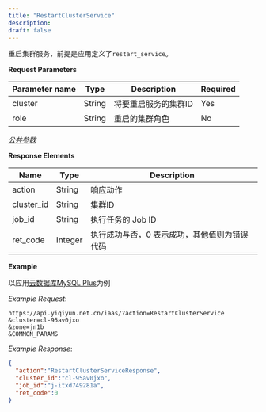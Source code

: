 ```yaml
---
title: "RestartClusterService"
description: 
draft: false
---
```




重启集群服务，前提是应用定义了`restart_service`。

**Request Parameters**

| Parameter name | Type | Description | Required |
| --- | --- | --- | --- |
| cluster | String | 将要重启服务的集群ID | Yes |
| role | String | 重启的集群角色 | No |

[_公共参数_](../../../../parameters/)

**Response Elements**

| Name | Type | Description |
| --- | --- | --- |
| action | String | 响应动作 |
| cluster_id | String | 集群ID |
| job_id | String | 执行任务的 Job ID |
| ret_code | Integer | 执行成功与否，0 表示成功，其他值则为错误代码 |

**Example**

以应用[云数据库MySQL Plus](http://appcenter.yiqiyun.net.cn/apps/app-00r26u27?name=yiqiyun.net.cn%20MySQL%20Plus)为例

_Example Request_:

```
https://api.yiqiyun.net.cn/iaas/?action=RestartClusterService
&cluster=cl-95av0jxo
&zone=jn1b
&COMMON_PARAMS
```

_Example Response_:

```json
{
  "action":"RestartClusterServiceResponse",
  "cluster_id":"cl-95av0jxo",
  "job_id":"j-itxd749281a",
  "ret_code":0
}
```


